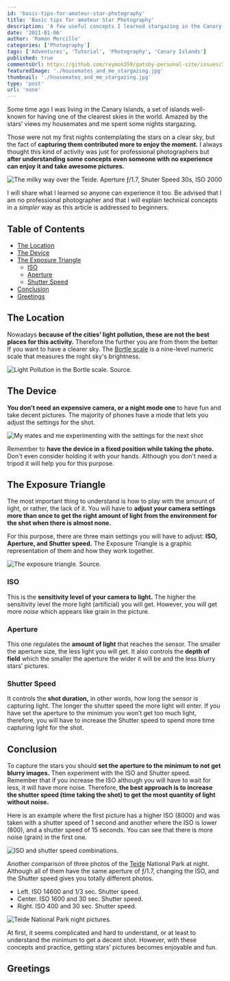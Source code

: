 ```yaml
---
id: 'basic-tips-for-amateur-star-photography'
title: 'Basic tips for amateur Star Photography'
description: 'A few useful concepts I learned stargazing in the Canary Islands'
date: '2021-01-06'
author: 'Ramón Morcillo'
categories: ['Photography']
tags: ['Adventures', 'Tutorial', 'Photography', 'Canary Islands']
published: true
commentsUrl: https://github.com/reymon359/gatsby-personal-site/issues/337
featuredImage: './housemates_and_me_stargazing.jpg'
thumbnail: './housemates_and_me_stargazing.jpg'
type: 'post'
url: 'none'
---
```


Some time ago I was living in the Canary Islands, a set of islands well-known for having one of the clearest skies in the world. Amazed by the stars’ views my housemates and me spent some nights stargazing.

Those were not my first nights contemplating the stars on a clear sky, but the fact of **capturing them contributed more to enjoy the moment.** I always thought this kind of activity was just for professional photographers but **after understanding some concepts even someone with no experience can enjoy it and take awesome pictures.** 

![The milky way over [the Teide.](./../how-to-enjoy-the-sunrise-from-the-top-of-spain) Aperture ƒ/1.7, Shuter Speed 30s, ISO 2000](./the_milky_way_over_the_teide.jpg)

I will share what I learned so anyone can experience it too. Be advised that I am no professional photographer and that I will explain technical concepts in a _simpler_ way as this article is addressed to beginners.
   
## Table of Contents

- [The Location](#The-Location)
- [The Device](#the-Device)
- [The Exposure Triangle](#The-Exposure-Triangle)
    - [ISO](#ISO)
    - [Aperture](#Aperture)
    - [Shutter Speed](#Shutter-Speed)
- [Conclusion](#Conclusion)
- [Greetings](#Greetings)

## The Location

Nowadays **because of the cities’ light pollution, these are not the best places for this activity.** Therefore the further you are from them the better If you want to have a clearer sky. The [Bortle scale](https://en.wikipedia.org/wiki/Bortle_scale) is a nine-level numeric scale that measures the night sky's brightness.

![Light Pollution in the Bortle scale. [Source](https://www.reddit.com/r/interestingasfuck/comments/khe15u/the_concept_of_light_pollution_is_crazy/).](./light_pollution_in_the_bortle_scale.jpg)

## The Device

**You don’t need an expensive camera, or a night mode one** to have fun and take decent pictures. The majority of phones have a mode that lets you adjust the settings for the shot. 

![My mates and me experimenting with the settings for the next shot](./my_mates_and_me_experimenting_with_the_settings_for_the_next_shot.jpg)

Remember to **have the device in a fixed position while taking the photo.** Don't even consider holding it with your hands. Although you don't need a tripod it will help you for this purpose.

## The Exposure Triangle

The most important thing to understand is how to play with the amount of light, or rather, the lack of it. You will have to **adjust your camera settings more than once to get the right amount of light from the environment for the shot when there is almost none.** 

For this purpose, there are three main settings you will have to adjust: **ISO, Aperture, and Shutter speed.** The Exposure Triangle is a graphic representation of them and how they work together.

![The exposure triangle. [Source.](https://www.photographytalk.com/beginner-photography-tips/aperture-shutter-speed-and-iso-the-exposure-triangle)
](./exposure_triangle.jpg)

### ISO

This is the **sensitivity level of your camera to light.** The higher the sensitivity level the more light (artificial) you will get. However, you will get more _noise_ which appears like grain in the picture.

### Aperture

This one regulates the **amount of light** that reaches the sensor. The smaller the aperture size, the less light you will get. It also controls the **depth of field** which the smaller the aperture the wider it will be and the less blurry stars’ pictures.

### Shutter Speed

It controls the **shot duration,** in other words, how long the sensor is capturing light. The longer the shutter speed the more light will enter. If you have set the aperture to the minimum you won’t get too much light, therefore, you will have to increase the Shutter speed to spend more time capturing light for the shot.

## Conclusion

To capture the stars you should **set the aperture to the minimum to not get blurry images.** Then experiment with the ISO and Shutter speed. Remember that if you increase the ISO although you will have to wait for less, it will have more noise. Therefore, **the best approach is to increase the shutter speed (time taking the shot) to get the most quantity of light without noise.** 

Here is an example where the first picture has a higher ISO (8000) and was taken with a shutter speed of 1 second and another where the ISO is lower (800), and a shutter speed of 15 seconds. You can see that there is more noise (grain) in the first one.

![ISO and shutter speed combinations.](./iso_and_shutter_speed_combinations.jpg)

Another comparison of three photos of the [Teide](./../how-to-enjoy-the-sunrise-from-the-top-of-spain) National Park at night. Although all of them have the same aperture of ƒ/1.7, changing the ISO, and the Shutter speed gives you totally different photos.

- Left. ISO 14600 and 1/3 sec. Shutter speed.
- Center. ISO 1600 and 30 sec. Shutter speed.
- Right. ISO 400 and 30 sec. Shutter speed.

![Teide National Park night pictures.](./teide_national_park_night_pictures.jpg)

At first, it seems complicated and hard to understand, or at least to understand the minimum to get a decent shot. However, with these concepts and practice, getting stars’ pictures becomes enjoyable and fun. 

## Greetings

